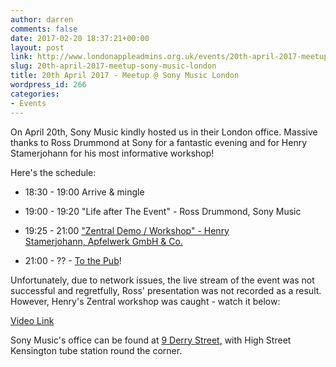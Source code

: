 ```yaml
---
author: darren
comments: false
date: 2017-02-20 18:37:21+00:00
layout: post
link: http://www.londonappleadmins.org.uk/events/20th-april-2017-meetup-sony-music-london/
slug: 20th-april-2017-meetup-sony-music-london
title: 20th April 2017 - Meetup @ Sony Music London
wordpress_id: 266
categories:
- Events
---
```


On April 20th, Sony Music kindly hosted us in their London office. Massive thanks to Ross Drummond at Sony for a fantastic evening and for Henry Stamerjohann for his most informative workshop!

Here's the schedule:



 	
  * 18:30 - 19:00 Arrive & mingle

 	
  * 19:00 - 19:20 "Life after The Event" - Ross Drummond, Sony Music

 	
  * 19:25 - 21:00 ["Zentral Demo / Workshop" - Henry Stamerjohann, Apfelwerk GmbH & Co.](http://www.londonappleadmins.org.uk/wp-content/uploads/2017/02/LDNApplAdminsHenry20-04-17.pdf)

 	
  * 21:00 - ?? - [To the Pub](https://www.thebuildersarmskensington.co.uk/)!


Unfortunately, due to network issues, the live stream of the event was not successful and regretfully, Ross' presentation was not recorded as a result. However, Henry's Zentral workshop was caught - watch it below:

[Video Link](https://youtu.be/OO2phgpSLZQ)

Sony Music's office can be found at [9 Derry Street](https://goo.gl/maps/Z3YzgtRoqKG2)[,](https://www.google.co.uk/maps/place/Seal+House,+1+Swan+Ln,+London+EC4R+3TN/@51.509407,-0.0903254,17z/data=!3m1!4b1!4m5!3m4!1s0x48760356a457de97:0x766f057305adc338!8m2!3d51.5094037!4d-0.0881367) with High Street Kensington tube station round the corner.


